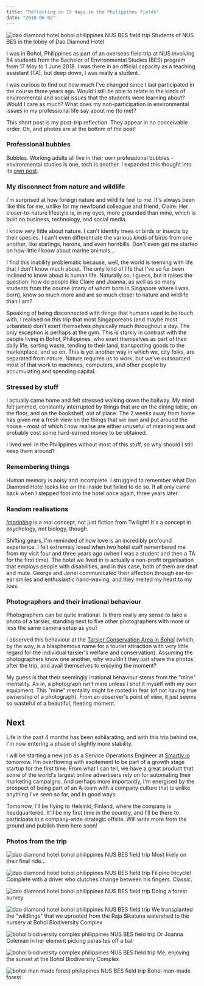 ```yaml
---
title: "Reflecting on 15 days in the Philippines fields"
date: "2018-06-02"
---
```


![dao diamond hotel bohol philippines NUS BES field trip](images/IMG_20180523_074422_Fotor-1024x431.jpg) Students of NUS BES in the lobby of Dao Diamond Hotel

I was in Bohol, Philippines as part of an overseas field trip at NUS involving 54 students from the Bachelor of Environmental Studies (BES) program from 17 May to 1 June 2018. I was there in an official capacity as a teaching assistant (TA), but deep down, I was really a student.

I was curious to find out how much I've changed since I last participated in the course three years ago. Would I still be able to relate to the kinds of environmental and social issues that the students were learning about? Would I care as much? What does my non-participation in environmental issues in my professional life say about me (to me)?

This short post is my post-trip reflection. They appear in no conceivable order. Oh, and photos are at the bottom of the post!

### Professional bubbles

Bubbles. Working adults all live in their own professional bubbles - environmental studies is one, tech is another. I expanded this thought into its [own post](/2018-05-21-professional-echo-chamber/).

### My disconnect from nature and wildlife

I'm surprised at how foreign nature and wildlife feel to me. It's always been like this for me, unlike for my newfound colleague and friend, Claire. Her closer-to-nature lifestyle is, in my eyes, more grounded than mine, which is built on business, technology, and social media.

I know _very_ little about nature. I can't identify trees or birds or insects by their species. I can't even differentiate the various _kinds_ of birds from one another, like starlings, herons, and even hornbills. Don't even get me started on how little I know about marine animals...

I find this inability problematic because, well, the world is teeming with life that I don't know much about. The only kind of life that I've so far been inclined to know about is human life. Naturally so, I guess, but it raises the question: how do people like Claire and Joanna, as well as so many students from the course (many of whom born in Singapore where I was born), know so much more and are so much closer to nature and wildlife than I am?

Speaking of being disconnected with things that humans used to be touch with, I realised on this trip that most Singaporeans (and maybe most urbanites) don't exert themselves physically much throughout a day. The only exception is perhaps at the gym. This is starkly in contrast with the people living in Bohol, Philippines, who exert themselves as part of their daily life, sorting waste, tending to their land, transporting goods to the marketplace, and so on. This is yet another way in which we, city folks, are separated from nature. Nature requires us to work, but we've outsourced most of that work to machines, computers, and other people by accumulating and spending capital.

### Stressed by stuff

I actually came home and felt stressed walking down the hallway. My mind felt jammed, constantly interrupted by things that are on the dining table, on the floor, and on the bookshelf, out of place. The 2 weeks away from home has given me a fresh view on the things that we own and put around the house - most of which I now realise are either unuseful of meaningless and probably cost some hard-earned money to be obtained.

I lived well in the Philippines without most of this stuff, so why should I still keep them around?

### Remembering things

Human memory is noisy and incomplete. I struggled to remember what Dao Diamond Hotel looks like on the inside but failed to do so. It all only came back when I stepped foot into the hotel once again, three years later.

### Random realisations

[_Imprinting_](https://en.wikipedia.org/wiki/Imprinting_(psychology)) is a real concept, not just fiction from Twilight! It's a concept in psychology, not biology, though.

Shifting gears, I'm reminded of how love is an incredibly profound experience. I felt extremely loved when two hotel staff remembered me from my visit four and three years ago (when I was a student and then a TA for the first time). The hotel we lived in is actually a non-profit organisation that employs people with disabilities, and in this case, both of them are deaf and mute. George and Jeriel communicated their affection through ear-to-ear smiles and enthusiastic hand-waving, and they melted my heart to my toes.

### Photographers and their irrational behaviour

Photographers can be quite irrational. Is there really any sense to take a photo of a tarsier, standing next to five other photographers with more or less the same camera setup as you?

I observed this behaviour at the [Tarsier Conservation Area in Bohol](https://www.tripadvisor.com.sg/ShowUserReviews-g1082590-d3833436-r546823931-Tarsier_Conservation_Area-Loboc_Bohol_Island_Bohol_Province_Visayas.html) (which, by the way, is a blasphemous name for a tourist attraction with very little regard for the individual tarsier's welfare and conservation). Assuming the photographers know one another, why wouldn't they just share the photos after the trip, and avail themselves to enjoying the moment?

My guess is that their seemingly irrational behaviour stems from the "mine" mentality. As in, a photograph isn't mine unless I shot it myself with my own equipment. This "mine" mentality might be rooted in fear (of not having true ownership of a photograph). From an observer's point of view, it just seems so wasteful of a beautiful, fleeting moment.

## Next

Life in the past 4 months has been exhilarating, and with this trip behind me, I'm now entering a phase of slightly more stability.

I will be starting a new job as a Service Operations Engineer at [Smartly.io](https://www.smartly.io/) tomorrow. I'm overflowing with excitement to be part of a growth stage startup for the first time. From what I can tell, we have a great product that some of the world's largest online advertisers rely on for automating their marketing campaigns. And perhaps more importantly, I'm energised by the prospect of being part of an A-team with a company culture that is unlike anything I've seen so far, and in good ways.

Tomorrow, I'll be flying to Helsinki, Finland, where the company is headquartered. It'll be my first time in the country, and I'll be there to participate in a company-wide strategic offsite. Will write more from the ground and publish them here soon!

### Photos from the trip

![dao diamond hotel bohol philippines NUS BES field trip](images/IMG_20180601_122158-1024x768.jpg) Most likely on their final ride...

![dao diamond hotel bohol philippines NUS BES field trip](images/IMG_20180531_140108-1024x768.jpg) Filipino tricycle! Complete with a driver who clutches change between his fingers. Classic.

![dao diamond hotel bohol philippines NUS BES field trip](images/IMG_20180525_151201-1024x768.jpg) Doing a forest survey

![dao diamond hotel bohol philippines NUS BES field trip](images/IMG_20180525_121116-1024x768.jpg) We transplanted the "wildlings" that we uprooted from the Raja Sikatuna watershed to the nursery at Bohol Biodiversity Complex

![bohol biodiversity complex philippines NUS BES field trip](images/IMG_20180524_202905-1024x768.jpg) Dr Joanna Coleman in her element picking parasites off a bat

![bohol biodiversity complex philippines NUS BES field trip](images/IMG_20180524_181153-1024x768.jpg) Me, enjoying the sunset at the Bohol Biodiversity Complex

![bohol man made forest philippines NUS BES field trip](images/IMG_20180522_162341-1024x768.jpg) Bohol man-made forest
